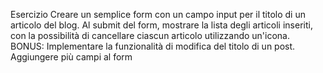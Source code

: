 Esercizio
Creare un semplice form con un campo input per il titolo di un articolo del blog. Al submit del form, mostrare la lista degli articoli inseriti, con la possibilità di cancellare ciascun articolo utilizzando un'icona.
BONUS:
Implementare la funzionalità di modifica del titolo di un post.
Aggiungere più campi al form
